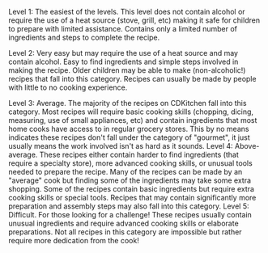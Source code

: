 Level 1: The easiest of the levels. This level does not contain alcohol or require the use of a heat source (stove, grill, etc) making it safe for children to prepare with limited assistance. Contains only a limited number of ingredients and steps to complete the recipe.

Level 2: Very easy but may require the use of a heat source and may contain alcohol. Easy to find ingredients and simple steps involved in making the recipe. Older children may be able to make (non-alcoholic!) recipes that fall into this category. Recipes can usually be made by people with little to no cooking experience.

Level 3: Average. The majority of the recipes on CDKitchen fall into this category. Most recipes will require basic cooking skills (chopping, dicing, measuring, use of small appliances, etc) and contain ingredients that most home cooks have access to in regular grocery stores. This by no means indicates these recipes don't fall under the category of "gourmet", it just usually means the work involved isn't as hard as it sounds.
Level 4: Above-average. These recipes either contain harder to find ingredients (that require a specialty store), more advanced cooking skills, or unusual tools needed to prepare the recipe. Many of the recipes can be made by an "average" cook but finding some of the ingredients may take some extra shopping. Some of the recipes contain basic ingredients but require extra cooking skills or special tools. Recipes that may contain significantly more preparation and assembly steps may also fall into this category.
Level 5: Difficult. For those looking for a challenge! These recipes usually contain unusual ingredients and require advanced cooking skills or elaborate preparations. Not all recipes in this category are impossible but rather require more dedication from the cook!
